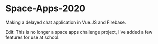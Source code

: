 # Space-Apps-2020
Making a delayed chat application in Vue.JS and Firebase.

Edit: This is no longer a space apps challenge project, I've added a few features for use at school.
